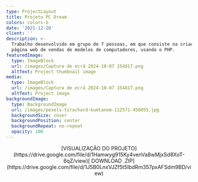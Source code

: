 ```yaml
---
type: ProjectLayout
title: Projeto PC Dream
colors: colors-b
date: '2021-12-20'
client: ''
description: >-
  Trabalho desenvolvido em grupo de 7 pessoas, em que consiste na criação de uma
  página web de vendas de modelos de computadores, usando o PHP.
featuredImage:
  type: ImageBlock
  url: /images/Captura de ecrã 2024-10-07 154817.png
  altText: Project thumbnail image
media:
  type: ImageBlock
  url: /images/Captura de ecrã 2024-10-07 154817.png
  altText: Project image
backgroundImage:
  type: BackgroundImage
  url: /images/pexels-tirachard-kumtanom-112571-450055.jpg
  backgroundSize: cover
  backgroundPosition: center
  backgroundRepeat: no-repeat
  opacity: 100
---
```

<div style="text-align: center">[VISUALIZAÇÃO DO PROJETO](https://drive.google.com/file/d/1Hamwyg915Ky4venVa8wMjxSd8XoT-6qZ/view)[
DOWNLOAD .ZIP](https://drive.google.com/file/d/1J5B0LnxVJZf5t5IbdRm357pxAFSdm9BD/view)</div>

<div style="text-align: center"></div>

